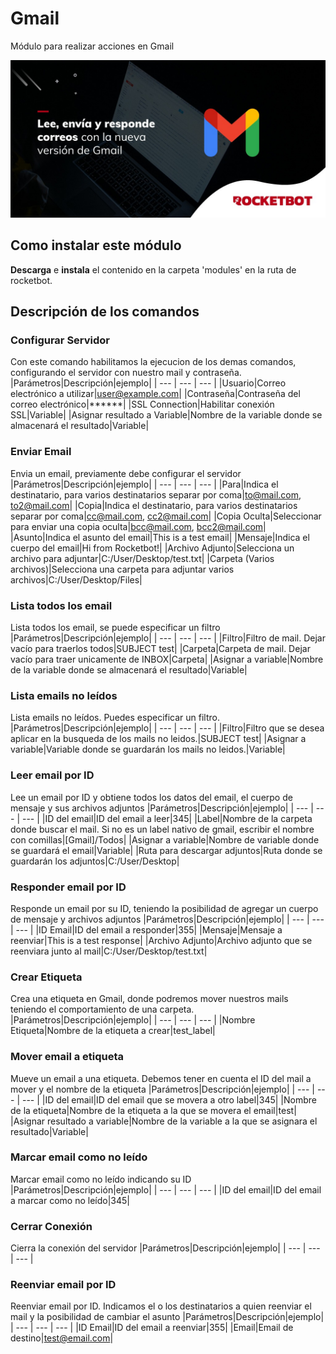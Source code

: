 



# Gmail
  
Módulo para realizar acciones en Gmail  
  
![banner](docs/imgs/Banner_gmail_.png)
## Como instalar este módulo
  
__Descarga__ e __instala__ el contenido en la carpeta 'modules' en la ruta de rocketbot.  



## Descripción de los comandos

### Configurar Servidor
  
Con este comando habilitamos la ejecucion de los demas comandos, configurando el servidor con nuestro mail y contraseña.
|Parámetros|Descripción|ejemplo|
| --- | --- | --- |
|Usuario|Correo electrónico a utilizar|user@example.com|
|Contraseña|Contraseña del correo electrónico|******|
|SSL Connection|Habilitar conexión SSL|Variable|
|Asignar resultado a Variable|Nombre de la variable donde se almacenará el resultado|Variable|

### Enviar Email
  
Envia un email, previamente debe configurar el servidor
|Parámetros|Descripción|ejemplo|
| --- | --- | --- |
|Para|Indica el destinatario, para varios destinatarios separar por coma|to@mail.com, to2@mail.com|
|Copia|Indica el destinatario, para varios destinatarios separar por coma|cc@mail.com, cc2@mail.com|
|Copia Oculta|Seleccionar para enviar una copia oculta|bcc@mail.com, bcc2@mail.com|
|Asunto|Indica el asunto del email|This is a test email|
|Mensaje|Indica el cuerpo del email|Hi from Rocketbot!|
|Archivo Adjunto|Selecciona un archivo para adjuntar|C:/User/Desktop/test.txt|
|Carpeta (Varios archivos)|Selecciona una carpeta para adjuntar varios archivos|C:/User/Desktop/Files|

### Lista todos los email
  
Lista todos los email, se puede especificar un filtro
|Parámetros|Descripción|ejemplo|
| --- | --- | --- |
|Filtro|Filtro de mail. Dejar vacío para traerlos todos|SUBJECT test|
|Carpeta|Carpeta de mail. Dejar vacío para traer unicamente de INBOX|Carpeta|
|Asignar a variable|Nombre de la variable donde se almacenará el resultado|Variable|

### Lista emails no leídos
  
Lista emails no leídos. Puedes especificar un filtro.
|Parámetros|Descripción|ejemplo|
| --- | --- | --- |
|Filtro|Filtro que se desea aplicar en la busqueda de los mails no leidos.|SUBJECT test|
|Asignar a variable|Variable donde se guardarán los mails no leidos.|Variable|

### Leer email por ID
  
Lee un email por ID y obtiene todos los datos del email, el cuerpo de mensaje y sus archivos adjuntos
|Parámetros|Descripción|ejemplo|
| --- | --- | --- |
|ID del email|ID del email a leer|345|
|Label|Nombre de la carpeta donde buscar el mail. Si no es un label nativo de gmail, escribir el nombre con comillas|[Gmail]/Todos|
|Asignar a variable|Nombre de variable donde se guardará el email|Variable|
|Ruta para descargar adjuntos|Ruta donde se guardarán los adjuntos|C:/User/Desktop|

### Responder email por ID
  
Responde un email por su ID, teniendo la posibilidad de agregar un cuerpo de mensaje y archivos adjuntos
|Parámetros|Descripción|ejemplo|
| --- | --- | --- |
|ID Email|ID del email a responder|355|
|Mensaje|Mensaje a reenviar|This is a test response|
|Archivo Adjunto|Archivo adjunto que se reenviara junto al mail|C:/User/Desktop/test.txt|

### Crear Etiqueta
  
Crea una etiqueta en Gmail, donde podremos mover nuestros mails teniendo el comportamiento de una carpeta.
|Parámetros|Descripción|ejemplo|
| --- | --- | --- |
|Nombre Etiqueta|Nombre de la etiqueta a crear|test_label|

### Mover email a etiqueta
  
Mueve un email a una etiqueta. Debemos tener en cuenta el ID del mail a mover y el nombre de la etiqueta
|Parámetros|Descripción|ejemplo|
| --- | --- | --- |
|ID del email|ID del email que se movera a otro label|345|
|Nombre de la etiqueta|Nombre de la etiqueta a la que se movera el email|test|
|Asignar resultado a variable|Nombre de la variable a la que se asignara el resultado|Variable|

### Marcar email como no leído
  
Marcar email como no leído indicando su ID
|Parámetros|Descripción|ejemplo|
| --- | --- | --- |
|ID del email|ID del email a marcar como no leído|345|

### Cerrar Conexión
  
Cierra la conexión del servidor
|Parámetros|Descripción|ejemplo|
| --- | --- | --- |

### Reenviar email por ID
  
Reenviar email por ID. Indicamos el o los destinatarios a quien reenviar el mail y la posibilidad de cambiar el asunto
|Parámetros|Descripción|ejemplo|
| --- | --- | --- |
|ID Email|ID del email a reenviar|355|
|Email|Email de destino|test@email.com|
